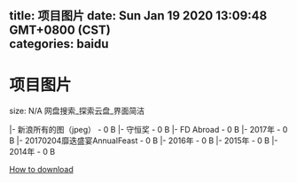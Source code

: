
title: 项目图片
date: Sun Jan 19 2020 13:09:48 GMT+0800 (CST)    
categories: baidu
---

# 项目图片
size: N/A
 网盘搜索_探索云盘_界面简洁
 
|- 新浪所有的图（jpeg） - 0 B
|- 守恒奖 - 0 B
|- FD Abroad - 0 B
|- 2017年 - 0 B
|- 20170204靡迭盛宴AnnualFeast - 0 B
|- 2016年 - 0 B
|- 2015年 - 0 B
|- 2014年 - 0 B

[How to download](https://bpcam.bemobtrk.com/go/2ceec3aa-1ca2-46d6-b9ff-aaa5c184517c?jno=255)